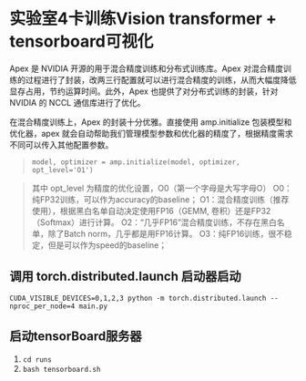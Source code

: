# 实验室4卡训练Vision transformer + tensorboard可视化

Apex 是 NVIDIA 开源的用于混合精度训练和分布式训练库。Apex 对混合精度训练的过程进行了封装，改两三行配置就可以进行混合精度的训练，从而大幅度降低显存占用，节约运算时间。此外，Apex 也提供了对分布式训练的封装，针对 NVIDIA 的 NCCL 通信库进行了优化。

在混合精度训练上，Apex 的封装十分优雅。直接使用 amp.initialize 包装模型和优化器，apex 就会自动帮助我们管理模型参数和优化器的精度了，根据精度需求不同可以传入其他配置参数。


> ```model, optimizer = amp.initialize(model, optimizer, opt_level='O1')```

> 其中 opt_level 为精度的优化设置，O0（第一个字母是大写字母O）
> O0：纯FP32训练，可以作为accuracy的baseline；
> O1：混合精度训练（推荐使用），根据黑白名单自动决定使用FP16（GEMM, 卷积）还是FP32（Softmax）进行计算。
> O2：“几乎FP16”混合精度训练，不存在黑白名单，除了Batch norm，几乎都是用FP16计算。
> O3：纯FP16训练，很不稳定，但是可以作为speed的baseline；

## 调用 torch.distributed.launch 启动器启动
```CUDA_VISIBLE_DEVICES=0,1,2,3 python -m torch.distributed.launch --nproc_per_node=4 main.py```

## 启动tensorBoard服务器
1. ```cd runs```
2. ```bash tensorboard.sh```
